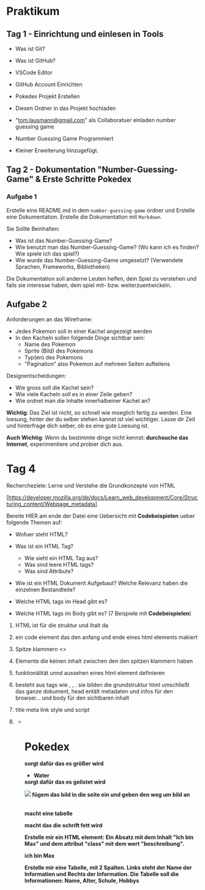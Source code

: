 # Praktikum 

## Tag 1 - Einrichtung und einlesen in Tools

- Was ist Git?
- Was ist GitHub?
- VSCode Editor

- GitHub Account Einrichten
- Pokedex Projekt Erstellen
- Diesen Ordner in das Projekt hochladen
- "tom.lausmann@gmail.com" als Collaboratuer einladen
  number guessing game

- Number Guessing Game Programmiert
- Kleiner Erweiterung hinzugefügt.

## Tag 2 - Dokumentation "Number-Guessing-Game" & Erste Schritte Pokedex

### Aufgabe 1
Erstelle eine README.md in dem `number-guessing-game` ordner und Erstelle
eine Dokumentation. Erstelle die Dokumentation mit `Markdown`.

Sie Sollte Beinhalten:

- Was ist das Number-Guessing-Game?
- Wie benutzt man das Number-Guessing-Game? (Wo kann ich es finden? Wie spiele ich das spiel?)
- Wie wurde das Number-Guessing-Game umgesetzt? (Verwendete Sprachen, Frameworks, Bibliotheken)

Die Dokumentation soll anderne Leuten helfen, dein Spiel zu verstehen und falls
sie interesse haben, dein spiel mit- bzw. weiterzuentwickeln.

## Aufgabe 2


Anforderungen an das Wireframe:

- Jedes Pokemon soll in einer Kachel angezeigt werden
- In den Kacheln sollen folgende Dinge sichtbar sein:
    - Name des Pokemon
    - Sprite (Bild) des Pokemons
    - Typ(en) des Pokemons
    - "Pagination" also Pokemon auf mehreen Seiten aufteilens

Designentscheidungen:
- Wie gross soll die Kachel sein?
- Wie viele Kacheln soll es in einer Zeile geben?
- Wie ordnet man die Inhalte innerhalbeiner Kachel an?

**Wichtig**: Das Ziel ist nicht, so schnell wie moeglich fertig zu werden. 
Eine loesung, hinter der du selber stehen kannst ist viel wichtiger. Lasse dir
Zeit und hinterfrage dich selber, ob es eine gute Loesung ist.

**Auch Wichtig**: Wenn du bestimmte dinge nicht kennst: **durchsuche das Internet**,
experimentiere und probier dich aus.






# Tag 4
Rechercheziele:
Lerne und Verstehe die Grundkonzepte von HTML

[https://developer.mozilla.org/de/docs/Learn_web_development/Core/Structuring_content/Webpage_metadata]

Bereite HIER am ende der Datei eine Uebersicht mit **Codebeispielen** ueber folgende Themen auf:
- Wofuer steht HTML?
- Was ist ein HTML Tag? 
  - Wie sieht ein HTML Tag aus? 
  - Was sind leere HTML tags?
  - Was sind Attribute?
- Wie ist ein HTML Dokument Aufgebaut? Welche Relevanz haben die einzelnen Bestandteile?

- Welche HTML tags im Head gibt es?
- Welche HTML tags im Body gibt es? (7 Beispiele mit **Codebeispielen**)


1. HTML ist für die struktur und ihalt da

2. ein code element das den anfang und ende eines html elements makiert

3. Spitze klammern <>

4. Elemente die keinen inhalt zwischen den den spitzen klammern haben 

5. funktionälität unnd aussehen eines html element definieren

6. besteht aus tags wie <html>, <head> , <body>. sie bilden die grundstruktur html umschließt das ganze dokument, head entält metadaten und infos für den browser... und body für den sichtbaren inhalt

7.  title meta link style und script

8. <h1-h6> <p> <ul> <li> <img> <src> <alt> <table> <strong>

<h1>Pokedex</h1> sorgt dafür das es größer wird

<ul>
  <li>Water</li>
</ul>       sorgt dafür das es gelistet wird

<img src="bild Link"> fügem das bild in die seite ein und geben den weg um bild an

<table>   macht eine tabelle

<strong> macht das die schrift fett wird   


Erstelle mir ein HTML element: Ein Absatz mit dem Inhalt "Ich bin Max" und dem attribut "class" mit dem wert "beschreibung".

<p class="beschreibung"> ich bin Max </p>





Erstelle mir eine Tabelle, mit 2 Spalten.
Links steht der Name der Information und Rechts der Information.
Die Tabelle soll die Informationen: Name, Alter, Schule, Hobbys
 
<html>
<head>
  <title>Tabelle</table>
  <head>
  <body>
  <table border="1">
  <tr>
  <th>Name</th>
  <th>Alter</th>
  <th>Schule></th>
  <th>Hobby</th>
  </tr>
  <tr>
  <td>Max</td>
  <td>15</td>
  <td>Hans grade schule</td>
  <td>keine</td>
  </tr>
  </table>
  </html>
  </body>
  <>



- Fuege ein Bild eines Pokemons hinzu. (Dein Lieblingspokemon, oder irgendein, wenn du keines hast)
- Erstelle geordnete Liste die deinen Arbeitesweg von Tuer zu Tuer beschreibt, also welche Verkehrsmittel benutzt du,
in welcher Reihenfolge und welche Stationen

display: es bestimmt wie ein html element im browser angezeigt wird und je nach wort wird es beeinflusst wie das element auf andere elemente reagiert

font weight: schrift stärke oder dicke eines textes

text allign: bestimmt  die asrichtung dex textes 

flex wrap: sorgt dafür dass flexbox elemente nicht gezwungen werden in eine einzigen zelle zu bleiben

~ wird verwendet um elemente  auszuwählen die auf der selben ebene im DOM stehen

flexbox: dient dazu layouts einfach flexibel und dynmaisch zu gestalten

input: mit input kann man daten eingeben wie z.b text zahlen passwörter usw

checked überptüft of ein checkox/raido input aktiviert ist

// Zeige das Ergebnis nicht mehr nur in der Konsole, sondern auf der Internet-Seite.

        // 1. Erstelle ein <div> HTML element mit einer ID "ergebnis"
        // 2. Hole dir das HTML Element mit JavaScript hier mit der funktion `document.getElementById`
        //    in schreibe es in die Variable "ergebnis"
         // 3. Setze den inhalt des div Elements indem du das Feld `ergebnis.innerHtml` entsprechend setzt.
        //    Benutze dafür `Template Strings`
        // Erstelle 3 CSS klassen, die jeweils die Hintergrundfarbe des Textes anders setzen (rot, gelb, greun, ... egal)
        // Wähle zufällig eine dieser Klassen aus.
        // Erstelle ein HTML Element mit dem Template Strings, dass die Klasse enthält und das Ergebnis
        // Schreibe das HTML element mit ergenis.innerHTML in das ergebnis element.
 
# Tag 9
- Richte deine IDE ein:
 - Lade dir VS Code herrunter [https://code.visualstudio.com]
 - Installieren Git [https://git-scm.com/downloads]
 - Checke dein Projekt aus [file:///C:/Users/tomla/Desktop/Pokedex/pokedex/index.html]

- Steckbrief erweitern (Fangort, Pokedex Eintrag, ...)
- CSS Hinzufuegen
 - Stats als Balken anzeigen (1 - 255), Beispiel: Wenn pokemon 127 Initialive hat, ist der Balken zu 50% gefuellt.
- Erstelle den Steckbrief fuer die ersten 9 Pokemon (Bisasam - Turtok)
- Verlinke den Steckbrief von der Uebersichtsseite vom entsprechenden Pokemon
